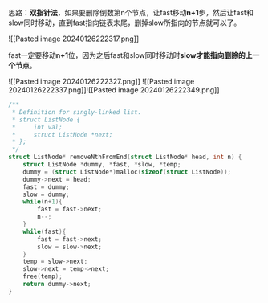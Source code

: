 思路：**双指针法**，如果要删除倒数第n个节点，让fast移动**n+1**步，然后让fast和slow同时移动，直到fast指向链表末尾，删掉slow所指向的节点就可以了。

![[Pasted image 20240126222317.png]]

fast一定要移动**n+1**位，因为之后fast和slow同时移动时**slow才能指向删除的上一个节点**。

![[Pasted image 20240126222327.png]]
![[Pasted image 20240126222337.png]]![[Pasted image 20240126222349.png]]


```c
/**
 * Definition for singly-linked list.
 * struct ListNode {
 *     int val;
 *     struct ListNode *next;
 * };
 */
struct ListNode* removeNthFromEnd(struct ListNode* head, int n) {
    struct ListNode *dummy, *fast, *slow, *temp;
    dummy = (struct ListNode*)malloc(sizeof(struct ListNode));
    dummy->next = head;
    fast = dummy;
    slow = dummy;
    while(n+1){
        fast = fast->next;
        n--;
    }
    while(fast){
        fast = fast->next;
        slow = slow->next;
    }
    temp = slow->next;
    slow->next = temp->next;
    free(temp);
    return dummy->next;
}
```
